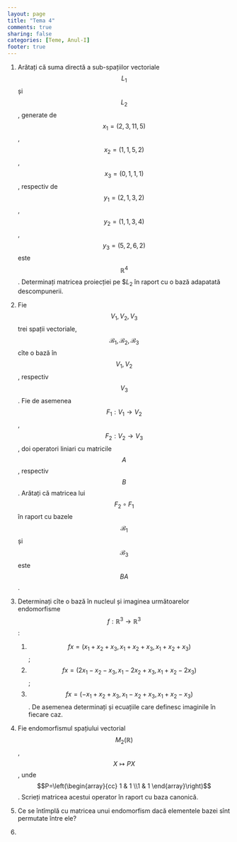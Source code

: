 ```yaml
---
layout: page
title: "Tema 4"
comments: true
sharing: false
categories: [Teme, Anul-I]
footer: true
---
```


1. Arătați că suma directă a sub-spațiilor vectoriale $$L_1$$ și $$L_2$$,
   generate de $$x_1=(2,3,11,5)$$,$$x_2=(1,1,5,2)$$, $$x_3=(0,1,1,1)$$, respectiv
   de $$y_1=(2,1,3,2)$$, $$y_2=(1,1,3,4)$$,$$y_3=(5,2,6,2)$$ este $$\mathbb{R}^4$$.
   Determinați matricea proiecției pe $$L_2$ în raport cu o bază adapatată
   descompunerii.

2. Fie $$V_1,V_2,V_3$$ trei spații vectoriale,
   $$\mathcal{B}_1,\mathcal{B}_2,\mathcal{B}_3$$ cîte o bază în $$V_1,V_2$$,
   respectiv $$V_3$$. Fie de asemenea $$F_1:V_1 \to V_2$$, $$F_2:V_2 \to V_3$$,
   doi operatori liniari cu matricile $$A$$, respectiv $$B$$. Arătați că matricea 
   lui $$F_2 \circ F_1$$ în raport cu bazele $$\mathcal{B}_1$$ și
   $$\mathcal{B}_3$$ este $$BA$$.

3. Determinați cîte o bază în nucleul și imaginea următoarelor endomorfisme
   $$f:\mathbb{R}^3 \to \mathbb{R}^3$$:

    1. $$fx=\left(x_1+x_2+x_3,x_1+x_2+x_3,x_1+x_2+x_3\right)$$;
    2. $$fx=\left(2x_1-x_2-x_3,x_1-2x_2+x_3,x_1+x_2-2x_3\right)$$;
    3. $$fx=\left(-x_1+x_2+x_3,x_1-x_2+x_3,x_1+x_2-x_3\right)$$.
    De asemenea determinați și ecuațiile care definesc imaginile în fiecare caz.

4. Fie endomorfismul spațiului vectorial $$M_2(\mathbb{R})$$ , $$X \mapsto PX$$,
   unde $$P=\left(\begin{array}{cc} 1 & 1 \\1 & 1 \end{array}\right)$$. Scrieți
   matricea acestui operator în raport cu baza canonică.

5. Ce se întîmplă cu matricea unui endomorfism dacă elementele bazei sînt
   permutate între ele?

6. 
